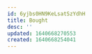 ```yaml
---
id: 6yjbs0HN9KeLsatSzYdhH
title: Bought
desc: ''
updated: 1640668270553
created: 1640668254041
---
```



